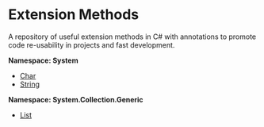 # Extension Methods

A repository of useful extension methods in C# with annotations to promote code re-usability in projects and fast development.
<br>

**Namespace: System**
- [Char](https://github.com/sfvicente/ExtensionMethods/blob/master/Docs/System/CharExtensions.md)
- [String](https://github.com/sfvicente/ExtensionMethods/blob/master/Docs/System/StringExtensions.md)

**Namespace: System.Collection.Generic**
- [List](https://github.com/sfvicente/ExtensionMethods/blob/master/Docs/System.Collection.Generic/ListExtensions.md)

